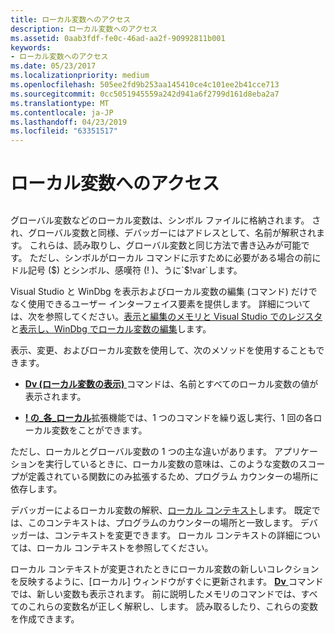 ```yaml
---
title: ローカル変数へのアクセス
description: ローカル変数へのアクセス
ms.assetid: 0aab3fdf-fe0c-46ad-aa2f-90992811b001
keywords:
- ローカル変数へのアクセス
ms.date: 05/23/2017
ms.localizationpriority: medium
ms.openlocfilehash: 505ee2fd9b253aa145410ce4c101ee2b41cce713
ms.sourcegitcommit: 0cc5051945559a242d941a6f2799d161d8eba2a7
ms.translationtype: MT
ms.contentlocale: ja-JP
ms.lasthandoff: 04/23/2019
ms.locfileid: "63351517"
---
```

# <a name="accessing-local-variables"></a>ローカル変数へのアクセス


## <span id="ddk_debugging_bios_code_dbg"></span><span id="DDK_DEBUGGING_BIOS_CODE_DBG"></span>


グローバル変数などのローカル変数は、シンボル ファイルに格納されます。 され、グローバル変数と同様、デバッガーにはアドレスとして、名前が解釈されます。 これらは、読み取りし、グローバル変数と同じ方法で書き込みが可能です。 ただし、シンボルがローカル コマンドに示すために必要がある場合の前にドル記号 ($) とシンボル、感嘆符 (! )、うに`$!var`します。

Visual Studio と WinDbg を表示およびローカル変数の編集 (コマンド) だけでなく使用できるユーザー インターフェイス要素を提供します。 詳細については、次を参照してください。[表示と編集のメモリと Visual Studio でのレジスタ](viewing-memory--variables--and-registers-in-visual-studio.md)と[表示し、WinDbg でローカル変数の編集](locals-window.md)します。

表示、変更、およびローカル変数を使用して、次のメソッドを使用することもできます。

-   [ **Dv (ローカル変数の表示)** ](dv--display-local-variables-.md)コマンドは、名前とすべてのローカル変数の値が表示されます。

-   [ **! の\_各\_ローカル**](-for-each-local.md)拡張機能では、1 つのコマンドを繰り返し実行、1 回の各ローカル変数をことができます。

ただし、ローカルとグローバル変数の 1 つの主な違いがあります。 アプリケーションを実行しているときに、ローカル変数の意味は、このような変数のスコープが定義されている関数にのみ拡張するため、プログラム カウンターの場所に依存します。

デバッガーによるローカル変数の解釈、[ローカル コンテキスト](changing-contexts.md#local-context)します。 既定では、このコンテキストは、プログラムのカウンターの場所と一致します。 デバッガーは、コンテキストを変更できます。 ローカル コンテキストの詳細については、ローカル コンテキストを参照してください。

ローカル コンテキストが変更されたときにローカル変数の新しいコレクションを反映するように、[ローカル] ウィンドウがすぐに更新されます。 [ **Dv** ](dv--display-local-variables-.md)コマンドでは、新しい変数も表示されます。 前に説明したメモリのコマンドでは、すべてのこれらの変数名が正しく解釈し、します。 読み取るしたり、これらの変数を作成できます。

 

 





